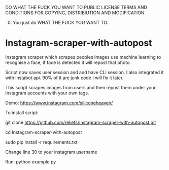 DO WHAT THE FUCK YOU WANT TO PUBLIC LICENSE TERMS AND CONDITIONS FOR COPYING, DISTRIBIUTION AND MODIFICATION.

0. You just do WHAT THE FUCK YOU WANT TO.

# Instagram-scraper-with-autopost

Instagram scraper which scrapes peoples images use machine learning to recognise a face, if face
is detected it will repost that photo.

Script now saves user session and and have CLI session. 
I also integrated it with instabot api.
90% of it are junk code I will fix it later.

This script scrapes images from users and then repost them under your Instagram accounts with your own tags.

Demo:
https://www.instagram.com/siliconeheaven/

To install script:

git clone https://github.com/reliefs/Instagram-scraper-with-autopost.git

cd Instagram-scraper-with-autopost

sudo pip install -r requirements.txt

Change line 30 to your instagram username

Run: python example.py
